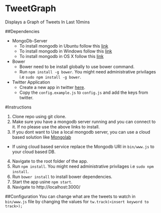 # TweetGraph
Displays a Graph of Tweets In Last 10mins

##Dependencies
* MongoDb-Server
  * To install mongodb in Ubuntu follow this [link](http://docs.mongodb.org/manual/tutorial/install-mongodb-on-ubuntu/)
  * To install mongodb in Windows follow this [link](http://docs.mongodb.org/manual/tutorial/install-mongodb-on-windows/)
  * To install mongodb in OS X follow this [link](http://docs.mongodb.org/manual/tutorial/install-mongodb-on-os-x/)
* Bower
  * Bower need to be install globally to use bower command.
  * Run `npm install -g bower`. You might need administrative privilages i.e `sudo npm install -g bower`.
* Twitter Application
  * Create a new app in twitter [here](https://apps.twitter.com/).
  * Copy the `config.example.js` to `config.js` and add the keys from twitter.



#Instructions
1. Clone repo using git clone.
2. Make sure you have a mongodb server running and you can connect to it. If no please use the above links to install.
3. If you dont want to Use a local mongodb server, you can use a cloud based solution like [Mongolab](https://mongolab.com/)
  * If using cloud based service replace the Mongodb URI in `bin/www.js` to your cloud based DB.
4. Navigate to the root folder of the app.
5. Run `npm install`. You might need administrative privilages i.e `sudo npm install`.
6. Run `bower install` to install bower dependencies.
7. Start the app usine `npm start`.
8. Navigate to http://localhost:3000/

##Configuration
You can change what are the tweets to watch in `bin/www.js` file by changing the values for `tw.track(<insert keyword to track>);`



